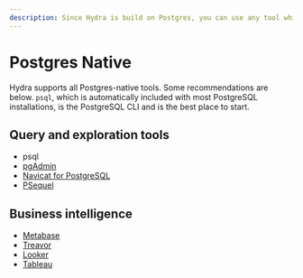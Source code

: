 ```yaml
---
description: Since Hydra is build on Postgres, you can use any tool which has Postgres support with Hydra.
---
```


# Postgres Native

Hydra supports all Postgres-native tools. Some recommendations are below. `psql`, which is automatically included with most PostgreSQL installations, is the PostgreSQL CLI and is the best place to start.

## Query and exploration tools

* psql
* [pgAdmin](https://www.pgadmin.org/)
* [Navicat for PostgreSQL](https://www.navicat.com/en/products/navicat-for-postgresql)
* [PSequel](https://psequel.com/)

## Business intelligence

* [Metabase](with-metabase.md)
* [Treavor](https://trevor.io/)
* [Looker](https://www.looker.com/)
* [Tableau](https://www.tableau.com/)

